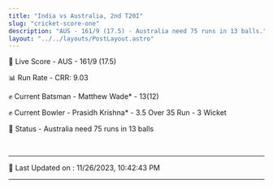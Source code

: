 ```yaml
---
title: "India vs Australia, 2nd T20I"
slug: "cricket-score-one"
description: "AUS - 161/9 (17.5) - Australia need 75 runs in 13 balls."
layout: "../../layouts/PostLayout.astro"
---
```


🔴 Live Score - AUS - 161/9 (17.5)  

📊 Run Rate - CRR: 9.03  

✊ Current Batsman - Matthew Wade* - 13(12)  

✊ Current Bowler - Prasidh Krishna* - 3.5 Over 35 Run - 3 Wicket  

📑 Status - Australia need 75 runs in 13 balls

<br />

***

📝 Last Updated on : 11/26/2023, 10:42:43 PM

***

